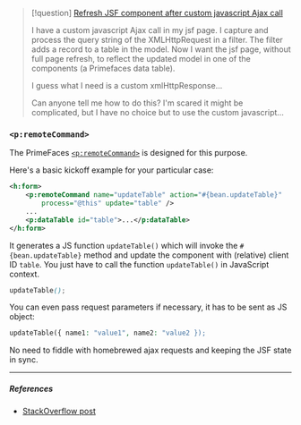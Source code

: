 >[!question] [Refresh JSF component after custom javascript Ajax call](https://stackoverflow.com/questions/13893025/refresh-jsf-component-after-custom-javascript-ajax-call)
>
> I have a custom javascript Ajax call in my jsf page. I capture and process the query string of the XMLHttpRequest in a filter. The filter adds a record to a table in the model. Now I want the jsf page, without full page refresh, to reflect the updated model in one of the components (a Primefaces data table).
> 
> I guess what I need is a custom xmlHttpResponse...
>
> Can anyone tell me how to do this? I'm scared it might be complicated, but I have no choice but to use the custom javascript...

### `<p:remoteCommand>`

The PrimeFaces [`<p:remoteCommand>`](http://www.primefaces.org/showcase/ui/remoteCommand.jsf) is designed for this purpose.

Here's a basic kickoff example for your particular case:

```xml
<h:form>
    <p:remoteCommand name="updateTable" action="#{bean.updateTable}" 
        process="@this" update="table" />
    ...
    <p:dataTable id="table">...</p:dataTable>
</h:form>
```

It generates a JS function `updateTable()` which will invoke the `#{bean.updateTable}` method and update the component with (relative) client ID `table`.
You just have to call the function `updateTable()` in JavaScript context.

```scss
updateTable();
```

You can even pass request parameters if necessary, it has to be sent as JS object:

```php
updateTable({ name1: "value1", name2: "value2 });
```

No need to fiddle with homebrewed ajax requests and keeping the JSF state in sync.


---
##### ***References***
- [StackOverflow post](https://stackoverflow.com/questions/13893025/refresh-jsf-component-after-custom-javascript-ajax-call)